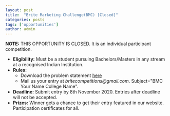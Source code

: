 ```yaml
---
layout: post
title:  "Brite Marketing Challenge(BMC) [Closed]"
categories: posts
tags: ['opportunities']
author: admin
---
```

**NOTE:** THIS OPPORTUNITY IS CLOSED.
It is an individual participant competition.
- **Eligibility:** Must be a student pursuing Bachelors/Masters in any stream at a recognised Indian Institution.
- **Rules:**
  - Download the problem statement [here](/assets/pdf/ps/BMC.pdf)
  - Mail us your entry at _britecompetitions@gmail.com_. Subject="BMC Your Name College Name".
- **Deadline:** Submit entry by 8th November 2020. Entries after deadline will not be accepted.
- **Prizes:** Winner gets a chance to get their entry featured in our website. Participation certificates for all.
